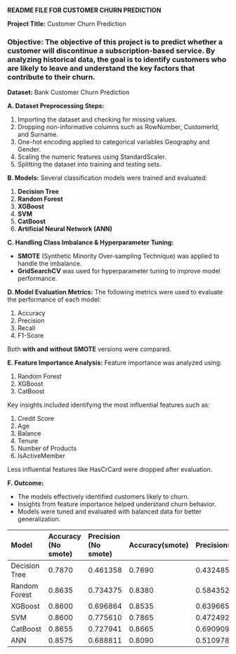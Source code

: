 ﻿**README FILE FOR CUSTOMER CHURN PREDICTION**

**Project Title:** Customer Churn Prediction
### **Objective:** The objective of this project is to predict whether a customer will discontinue a subscription-based service. By analyzing historical data, the goal is to identify customers who are likely to leave and understand the key factors that contribute to their churn.
**Dataset:** Bank Customer Churn Prediction 

**A.  Dataset Preprocessing Steps:** 

1. Importing the dataset and checking for missing values.
2. Dropping non-informative columns such as RowNumber, CustomerId, and Surname.
3. One-hot encoding applied to categorical variables Geography and Gender.
4. Scaling the numeric features using StandardScaler.
5. Splitting the dataset into training and testing sets.

**B.  Models:**  Several classification models were trained and evaluated:

1. **Decision Tree**
2. **Random Forest**
3. **XGBoost**
4. **SVM** 
5. **CatBoost**
6. **Artificial Neural Network (ANN)**

**C.  Handling Class Imbalance & Hyperparameter Tuning:**

- **SMOTE** (Synthetic Minority Over-sampling Technique) was applied to handle the imbalance. 
- **GridSearchCV** was used for hyperparameter tuning to improve model performance.


**D.  Model Evaluation Metrics:**  The following metrics were used to evaluate the performance of each model:

1. Accuracy
2. Precision
3. Recall
4. F1-Score

Both **with and without SMOTE** versions were compared.

**E.  Feature Importance Analysis:** Feature importance was analyzed using:

1. Random Forest
2. XGBoost
3. CatBoost

Key insights included identifying the most influential features such as:

1. Credit Score
2. Age
3. Balance
4. Tenure
5. Number of Products
6. IsActiveMember

Less influential features like HasCrCard were dropped after evaluation.



**F. Outcome:**

- The models effectively identified customers likely to churn.
- Insights from feature importance helped understand churn behavior.
- Models were tuned and evaluated with balanced data for better generalization.

|Model |Accuracy (No smote)|Precision (No smote)|Accuracy(smote)|Precision(smote)|
| :- | :- | :- | :- | :- |
|Decision Tree|0\.7870|0\.461358|0\.7690|0\.432485|
|Random Forest|0\.8635|0\.734375|0\.8380|0\.584352|
|XGBoost|0\.8600|0\.696864|0\.8535|0\.639665|
|SVM|0\.8600|0\.775610|0\.7865|0\.472492|
|CatBoost|0\.8655|0\.727941|0\.8665|0\.690909|
|ANN|0\.8575|0\.688811|0\.8090|0\.510978|









